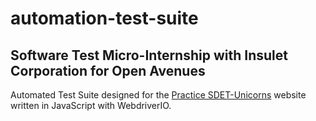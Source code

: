 # automation-test-suite
## Software Test Micro-Internship with Insulet Corporation for Open Avenues

Automated Test Suite designed for the [Practice SDET-Unicorns](https://practice.sdetunicorns.com/) website written in JavaScript with WebdriverIO.
